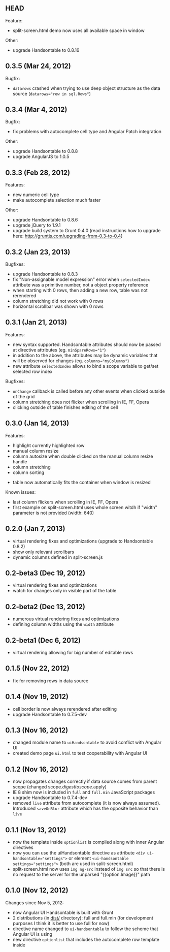 ## HEAD

Feature:
- split-screen.html demo now uses all available space in window

Other:
- upgrade Handsontable to 0.8.16

## 0.3.5 (Mar 24, 2012)

Bugfix:
- `datarows` crashed when trying to use deep object structure as the data source (`datarows="row in sql.Rows"`)

## 0.3.4 (Mar 4, 2012)

Bugfix:
- fix problems with autocomplete cell type and Angular Patch integration

Other:
- upgrade Handsontable to 0.8.8
- upgrade AngularJS to 1.0.5

## 0.3.3 (Feb 28, 2012)

Features:
- new numeric cell type
- make autocomplete selection much faster

Other:
- upgrade Handsontable to 0.8.6
- upgrade jQuery to 1.9.1
- upgrade build system to Grunt 0.4.0 (read instructions how to upgrade here: http://gruntjs.com/upgrading-from-0.3-to-0.4)

## 0.3.2 (Jan 23, 2013)

Bugfixes:
- upgrade Handsontable to 0.8.3
- fix "Non-assignable model expression" error when `selectedIndex` attribute was a primitive number, not a object property reference
- when starting with 0 rows, then adding a new row, table was not rerendered
- column stretching did not work with 0 rows
- horizontal scrollbar was shown with 0 rows

## 0.3.1 (Jan 21, 2013)

Features:
- new syntax supported. Handsontable attributes should now be passed at directive attributes (eg. `minSpareRows="1"`)
- in addition to the above, the attributes may be dynamic variables that will be observed for changes (eg. `columns="myColumns"`)
- new attribute `selectedIndex` allows to bind a scope variable to get/set selected row index

Bugfixes:
- `onChange` callback is called before any other events when clicked outside of the grid
- column stretching does not flicker when scrolling in IE, FF, Opera
- clicking outside of table finishes editing of the cell

## 0.3.0 (Jan 14, 2013)

Features:
- highlight currently highlighted row
- manual column resize
- column autosize when double clicked on the manual column resize handle
- column stretching
- column sorting
* table now automatically fits the container when window is resized

Known issues:
- last column flickers when scrolling in IE, FF, Opera
- first example on split-screen.html uses whole screen witdh if "width" parameter is not provided (width: 640)

## 0.2.0 (Jan 7, 2013)

- virtual rendering fixes and optimizations (upgrade to Handsontable 0.8.2)
- show only relevant scrollbars
- dynamic columns defined in split-screen.js

## 0.2-beta3 (Dec 19, 2012)

- virtual rendering fixes and optimizations
- watch for changes only in visible part of the table

## 0.2-beta2 (Dec 13, 2012)

- numerous virtual rendering fixes and optimizations
- defining column widths using the `width` attribute

## 0.2-beta1 (Dec 6, 2012)

- virtual rendering allowing for big number of editable rows

## 0.1.5 (Nov 22, 2012)

- fix for removing rows in data source

## 0.1.4 (Nov 19, 2012)

- cell border is now always rerendered after editing
- upgrade Handsontable to 0.7.5-dev

## 0.1.3 (Nov 16, 2012)

- changed module name to `uiHandsontable` to avoid conflict with Angular UI
- created demo page `ui.html` to test cooperability with Angular UI

## 0.1.2 (Nov 16, 2012)

- now propagates changes correctly if data source comes from parent scope (changed scope.$digest to scope.$apply)
- IE 8 shim now is included in `full` and `full.min` JavaScript packages
- upgrade Handsontable to 0.7.4-dev
- removed `live` attribute from autocomplete (it is now always assumed). Introduced `saveOnBlur` attribute which has the opposite behavior than `live`

## 0.1.1 (Nov 13, 2012)

- now the template inside `optionlist` is compiled along with inner Angular directives
- now you can use the uiHandsontable directive as attribute `<div ui-handsontable="settings">` or element `<ui-handsontable settings="settings">` (both are used in split-screen.html)
- split-screen.html now uses `img ng-src` instead of `img src` so that there is no request to the server for the unparsed "{{option.Image}}" path

## 0.1.0 (Nov 12, 2012)

Changes since Nov 5, 2012:

- now Angular UI Handsontable is built with Grunt
- 2 distributions (in [dist/](https://github.com/warpech/angular-ui-handsontable/tree/master/dist) directory): full and full.min (for development purposes I think it is better to use full for now)
- directive name changed to `ui-handsontable` to follow the scheme that Angular UI is using
- new directive `optionlist` that includes the autocomplete row template inside